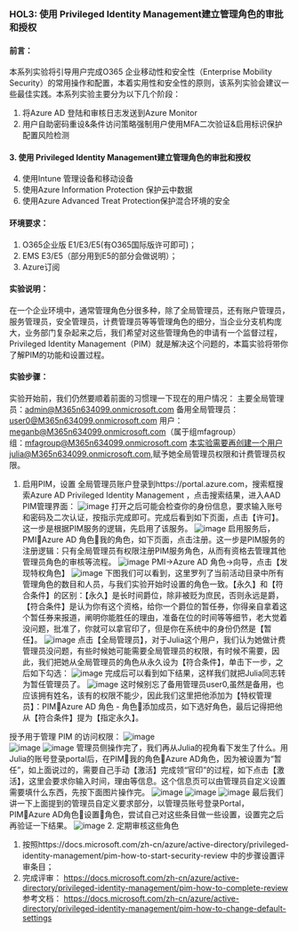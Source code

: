 ### HOL3: 使用 Privileged Identity Management建立管理角色的审批和授权
#### 前言：
本系列实验将引导用户完成O365 企业移动性和安全性（Enterprise Mobility Security）的常用操作和配置，本着实用性和安全性的原则，该系列实验会建议一些最佳实践。本系列实验主要分为以下几个阶段：
1.	将Azure AD 登陆和审核日志发送到Azure Monitor
2.	用户自助密码重设&条件访问策略强制用户使用MFA二次验证&启用标识保护配置风险检测
#### 3.	使用 Privileged Identity Management建立管理角色的审批和授权
4.	使用Intune 管理设备和移动设备
5.	使用Azure Information Protection 保护云中数据
6.	使用Azure Advanced Treat Protection保护混合环境的安全

#### 环境要求：
1.	O365企业版 E1/E3/E5(有O365国际版许可即可)；
2.	EMS E3/E5（部分用到E5的部分会做说明）；
3.	Azure订阅
#### 实验说明：
在一个企业环境中，通常管理角色分很多种，除了全局管理员，还有账户管理员，服务管理员，安全管理员，计费管理员等等管理角色的细分，当企业分支机构庞大，业务部门复杂起来之后，我们希望对这些管理角色的申请有一个监督过程，Privileged Identity Management（PIM）就是解决这个问题的，本篇实验将带你了解PIM的功能和设置过程。
#### 实验步骤：
实验开始前，我们仍然要顺着前面的习惯理一下现在的用户情况：
主要全局管理员：admin@M365n634099.onmicrosoft.com 
备用全局管理员：user0@M365n634099.onmicrosoft.com 
用户：meganb@M365n634099.onmicrosoft.com（属于组mfagroup）  
组：mfagroup@M365n634099.onmicrosoft.com 
本实验需要再创建一个用户julia@M365n634099.onmicrosoft.com,赋予她全局管理员权限和计费管理员权限。

1.	启用PIM，设置
全局管理员账户登录到https://portal.azure.com，搜索框搜索Azure AD Privileged Identity Management ，点击搜索结果，进入AAD PIM管理界面：
![image](https://github.com/JanlenHu/OCPChinaPTSALLDOCS/blob/master/03.Azure资料合集/动手实验/image/EMS%20HOL3-1.png)
打开之后可能会检查你的身份信息，要求输入账号和密码及二次认证，按指示完成即可。完成后看到如下页面，点击【许可】。这一步是根据PIM服务的逻辑，先启用了该服务。
![image](https://github.com/JanlenHu/OCPChinaPTSALLDOCS/blob/master/03.Azure资料合集/动手实验/image/EMS%20HOL3-3.png) 
启用服务后，PMIAzure AD 角色我的角色，如下页面，点击注册。这一步是PIM服务的注册逻辑：只有全局管理员有权限注册PIM服务角色，从而有资格去管理其他管理员角色的审核等流程。
![image](https://github.com/JanlenHu/OCPChinaPTSALLDOCS/blob/master/03.Azure资料合集/动手实验/image/EMS%20HOL3-5.png)
PMI->Azure AD 角色->向导，点击【发现特权角色】
![image](https://github.com/JanlenHu/OCPChinaPTSALLDOCS/blob/master/03.Azure资料合集/动手实验/image/EMS%20HOL3-7.png) 
下图我们可以看到，这里罗列了当前活动目录中所有管理角色的数目和人员，与我们实验开始时设置的角色一致。【永久】和【符合条件】的区别：【永久】是长时间爵位，除非被贬为庶民，否则永远是爵，【符合条件】是认为你有这个资格，给你一个爵位的暂任券，你得亲自拿着这个暂任券来报道，阐明你能胜任的理由，准备在位的时间等等细节，老大觉着没问题，批准了，你就可以拿官印了，但是你在系统中的身份仍然是【暂任】。
![image](https://github.com/JanlenHu/OCPChinaPTSALLDOCS/blob/master/03.Azure资料合集/动手实验/image/EMS%20HOL3-9.png) 
点击【全局管理员】，对于Julia这个用户，我们认为她做计费管理员没问题，有些时候她可能需要全局管理员的权限，有时候不需要，因此，我们把她从全局管理员的角色从永久设为【符合条件】，单击下一步，之后如下勾选：
![image](https://github.com/JanlenHu/OCPChinaPTSALLDOCS/blob/master/03.Azure资料合集/动手实验/image/EMS%20HOL3-11.png) 
完成后可以看到如下结果，这样我们就把Julia同志转为暂任管理员了。 
![image](https://github.com/JanlenHu/OCPChinaPTSALLDOCS/blob/master/03.Azure资料合集/动手实验/image/EMS%20HOL3-13.png)
这时候别忘了备用管理员user0,虽然是备用，也应该拥有姓名，该有的权限不能少，因此我们这里把他添加为【特权管理员】：PIMAzure AD 角色 - 角色添加成员，如下选好角色，最后记得把他从【符合条件】提为【指定永久】。

授予用于管理 PIM 的访问权限：
![image](https://github.com/JanlenHu/OCPChinaPTSALLDOCS/blob/master/03.Azure资料合集/动手实验/image/EMS%20HOL3-15.png)   
![image](https://github.com/JanlenHu/OCPChinaPTSALLDOCS/blob/master/03.Azure资料合集/动手实验/image/EMS%20HOL3-17.png)
![image](https://github.com/JanlenHu/OCPChinaPTSALLDOCS/blob/master/03.Azure资料合集/动手实验/image/EMS%20HOL3-19.png)
管理员侧操作完了，我们再从Julia的视角看下发生了什么。用Julia的账号登录portal后，在PIM我的角色Azure AD角色，因为被设置为“暂任”，如上面说过的，需要自己手动【激活】完成领“官印”的过程，如下点击【激活】，这里会要求你输入时间，理由等信息。这个信息页可以由管理员自定义设置需要填什么东西，先按下面图片操作完。
![image](https://github.com/JanlenHu/OCPChinaPTSALLDOCS/blob/master/03.Azure资料合集/动手实验/image/EMS%20HOL3-21.png)
![image](https://github.com/JanlenHu/OCPChinaPTSALLDOCS/blob/master/03.Azure资料合集/动手实验/image/EMS%20HOL3-23.png)
![image](https://github.com/JanlenHu/OCPChinaPTSALLDOCS/blob/master/03.Azure资料合集/动手实验/image/EMS%20HOL3-25.png)
最后我们讲一下上面提到的管理员自定义要求部分，以管理员账号登录Portal，PIMAzure AD角色设置角色，尝试自己对这些条目做一些设置，设置完之后再验证一下结果。
![image](https://github.com/JanlenHu/OCPChinaPTSALLDOCS/blob/master/03.Azure资料合集/动手实验/image/EMS%20HOL3-27.png) 
2.	定期审核这些角色
1)	按照https://docs.microsoft.com/zh-cn/azure/active-directory/privileged-identity-management/pim-how-to-start-security-review 中的步骤设置评审条目；
2)	完成评审：
https://docs.microsoft.com/zh-cn/azure/active-directory/privileged-identity-management/pim-how-to-complete-review 
参考文档：
https://docs.microsoft.com/zh-cn/azure/active-directory/privileged-identity-management/pim-how-to-change-default-settings 


